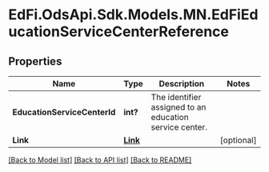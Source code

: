 # EdFi.OdsApi.Sdk.Models.MN.EdFiEducationServiceCenterReference
## Properties

Name | Type | Description | Notes
------------ | ------------- | ------------- | -------------
**EducationServiceCenterId** | **int?** | The identifier assigned to an education service center. | 
**Link** | [**Link**](Link.md) |  | [optional] 

[[Back to Model list]](../README.md#documentation-for-models) [[Back to API list]](../README.md#documentation-for-api-endpoints) [[Back to README]](../README.md)

